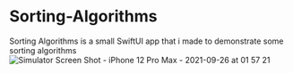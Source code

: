 # Sorting-Algorithms
Sorting Algorithms is a small SwiftUI app that i made to demonstrate some sorting algorithms
![Simulator Screen Shot - iPhone 12 Pro Max - 2021-09-26 at 01 57 21](https://user-images.githubusercontent.com/79055304/134787959-d6d97297-3fcd-412c-9bc4-0f971bb4d249.png)

